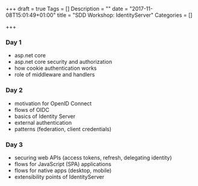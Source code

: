 +++
draft = true
Tags = []
Description = ""
date = "2017-11-08T15:01:49+01:00"
title = "SDD Workshop: IdentityServer"
Categories = []

+++

### Day 1

- asp.net core
- asp.net core security and authorization
- how cookie authentication works
- role of middleware and handlers

### Day 2

- motivation for OpenID Connect
- flows of OIDC
- basics of Identity Server
- external authentication
- patterns (federation, client credentials)

### Day 3

- securing web APIs (access tokens, refresh, delegating identity)
- flows for JavaScript (SPA) applications
- flows for native apps (desktop, mobile)
- extensibility points of IdentityServer